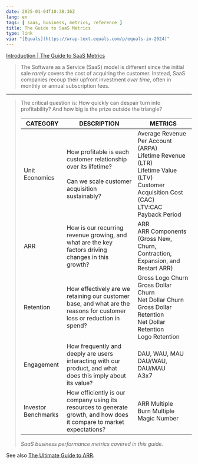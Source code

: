 ```yaml
---
date: 2025-01-04T10:38:36Z
lang: en
tags: [ saas, business, metrics, reference ]
title: The Guide to SaaS Metrics
type: link
via: "[Equals](https://wrap-text.equals.com/p/equals-in-2024)"
---
```


[Introduction | The Guide to SaaS Metrics](https://equals.com/guides/saas-metrics/)

> The Software as a Service (SaaS) model is different since the initial sale *rarely* covers the cost of acquiring the customer. Instead, SaaS companies recoup their upfront investment *over time*, often in monthly or annual subscription fees.

---

> The critical question is: How quickly can despair turn into profitability? And how big is the prize outside the triangle?
>
> | CATEGORY | DESCRIPTION | METRICS |
> | -------- | ----------- | ------- |
> | Unit Economics | How profitable is each customer relationship over its lifetime?<br><br>Can we scale customer acquisition sustainably? | Average Revenue Per Account (ARPA)<br>Lifetime Revenue (LTR)<br>Lifetime Value (LTV)<br>Customer Acquisition Cost (CAC)<br>LTV:CAC<br>Payback Period |
> | ARR | How is our recurring revenue growing, and what are the key factors driving changes in this growth? | ARR<br>ARR Components (Gross New, Churn, Contraction, Expansion, and Restart ARR) |
> | Retention | How effectively are we retaining our customer base, and what are the reasons for customer loss or reduction in spend? | Gross Logo Churn<br>Gross Dollar Churn<br>Net Dollar Churn<br>Gross Dollar Retention<br>Net Dollar Retention<br>Logo Retention |
> | Engagement | How frequently and deeply are users interacting with our product, and what does this imply about its value? | DAU, WAU, MAU<br>DAU/WAU, DAU/MAU<br>A3x7 |
> | Investor Benchmarks | How efficiently is our company using its resources to generate growth, and how does it compare to market expectations? | ARR Multiple<br>Burn Multiple Magic Number |
>
> *SaaS business performance metrics covered in this guide.*

See also [The Ultimate Guide to ARR](https://equals.com/arr-book/).
